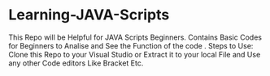 # Learning-JAVA-Scripts
This Repo will be Helpful for JAVA Scripts Beginners. Contains Basic Codes for Beginners to Analise and See the Function of the code .
Steps to Use: Clone this Repo to your Visual Studio or Extract it to your local File and Use any other Code editors Like Bracket Etc.

